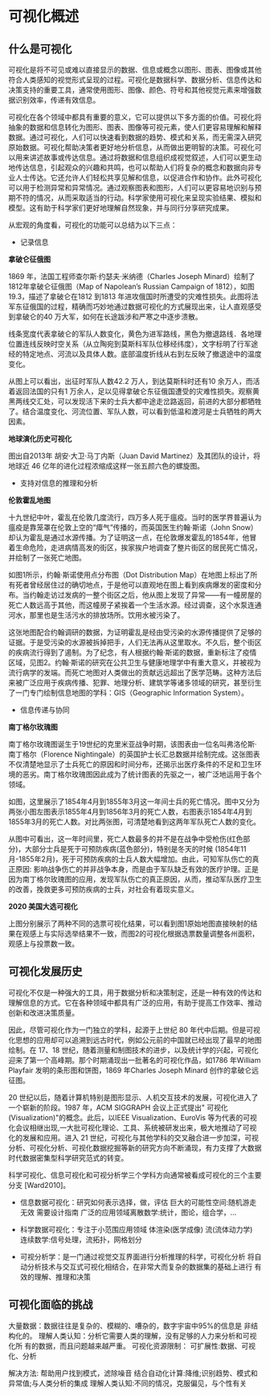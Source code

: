 # 可视化概述
<!-- :label:`visualization-case` -->

## 什么是可视化

可视化是将不可见或难以直接显示的数据、信息或概念以图形、图表、图像或其他符合人类感知的视觉形式呈现的过程。可视化是数据科学、数据分析、信息传达和决策支持的重要工具，通常使用图形、图像、颜色、符号和其他视觉元素来增强数据识别效率，传递有效信息。

可视化在各个领域中都具有重要的意义，它可以提供以下多方面的价值。可视化将抽象的数据和信息转化为图形、图表、图像等可视元素，使人们更容易理解和解释数据。通过可视化，人们可以快速看到数据的趋势、模式和关系，而无需深入研究原始数据。可视化帮助决策者更好地分析信息，从而做出更明智的决策。可视化可以用来讲述故事或传达信息。通过将数据和信息组织成视觉叙述，人们可以更生动地传达信息，引起观众的兴趣和共鸣，也可以帮助人们将复杂的概念和数据向非专业人士传达。它还允许人们轻松共享见解和信息，以促进合作和协作。此外可视化可以用于检测异常和异常情况。通过观察图表和图形，人们可以更容易地识别与预期不符的情况，从而采取适当的行动。科学家使用可视化来呈现实验结果、模拟和模型。这有助于科学家们更好地理解自然现象，并与同行分享研究成果。


从宏观的角度看，可视化的功能可以总结为以下三点：

- 记录信息

**拿破仑征俄图**

1869 年，法国工程师查尔斯·约瑟夫·米纳德（Charles Joseph Minard）绘制了1812年拿破仑征俄图（Map of Napolean’s Russian Campaign of 1812），如图19.3，描述了拿破仑在1812 到1813 年进攻俄国时所遭受的灾难性损失。此图将法军东征俄国的过程，精确而巧妙地通过数据可视化的方式展现出来，让人直观感受到拿破仑的40 万大军，如何在长途跋涉和严寒之中逐步溃散。

<!-- ![拿破仑征俄图](/../../img/visualization/basis/Sankey0.png) -->
<!-- :label:`fig2` -->

线条宽度代表拿破仑的军队人数变化，黄色为进军路线，黑色为撤退路线．各地理位置连线反映时空关系（从立陶宛到莫斯科军队位移经纬度），文字标明了行军途经的特定地点、河流以及具体人数。底部温度折线从右到左反映了撤退途中的温度变化。

从图上可以看出，出征时军队人数42.2 万人，到达莫斯科时还有10 余万人，而活着返回法国的只有1 万余人，足以见得拿破仑东征俄国遭受的灾难性损失。观察黄黑两线交汇处，可以发现活下来的士兵大都中途走岔路返回，前进的大部分都牺牲了。结合温度变化、河流位置、军队人数，可以看到低温和渡河是士兵牺牲的两大因素。

**地球演化历史可视化**

<!-- ![地球演化历史 ©https://www.behance.net/gallery/10901127/History-of-Life](/../../img/visualization/basis/WorldHistory.PNG) -->

图出自2013年 胡安·大卫·马丁内斯（Juan David Martinez）及其团队的设计，将地球近 46 亿年的进化过程浓缩成这样一张五颜六色的螺旋图。


- 支持对信息的推理和分析

**伦敦霍乱地图**

十九世纪中叶，霍乱在伦敦几度流行，四万多人死于瘟疫。当时的医学界普遍认为瘟疫是靠笼罩在伦敦上空的“瘴气”传播的，而英国医生约翰·斯诺（John Snow）却认为霍乱是通过水源传播。为了证明这一点，在伦敦爆发霍乱的1854年，他冒着生命危险，走进病情高发的街区，挨家挨户地调查了整片街区的居民死亡情况，并绘制了一张死亡地图。

<!-- ![医生约翰·斯诺在伦敦地图上标注死者住过的地点 ©From www.theguardian.com](/../../img/visualization/basis/John-Snows-cholera-map-of-008.jpg) -->

如图1所示，约翰·斯诺使用点分布图（Dot Distribution Map）在地图上标出了所有死者曾经居住过的确切地点，于是他可以直观地在图上看到疾病爆发的密度和分布。当约翰走访过发病的一整个街区之后，他从图上发现了异常——有一幢房屋的死亡人数远高于其他，而这幢房子紧挨着一个生活水源。经过调查，这个水泵连通河水，那里也是生活污水的排放场所。饮用水被污染了。

<!-- ![为了纪念，有人根据约翰·斯诺的数据，重新标注了疫情区域 ©From www.r-bloggers.com](/../../img/visualization/basis/SnowMap_Points.png) -->

这张地图配合约翰调研的数据，为证明霍乱是经由受污染的水源传播提供了足够的证据。于是受污染的水源被拆掉把手，人们无法再从这里取水。不久后，整个街区的疾病流行得到了遏制。为了纪念，有人根据约翰·斯诺的数据，重新标注了疫情区域，见图2。约翰·斯诺的研究在公共卫生与健康地理学中有重大意义，并被视为流行病学的发端。而死亡地图对人类做出的贡献远远超出了医学范畴。这种方法后来被广泛应用于疾病传播、犯罪、地理分析、建筑学等诸多领域的研究，甚至衍生了一门专门绘制信息地图的学科：GIS（Geographic Information System）。


- 信息传递与协同

**南丁格尔玫瑰图**

南丁格尔玫瑰图诞生于19世纪的克里米亚战争时期，该图表由一位名叫弗洛伦斯·南丁格尔（Florence Nightingale）的英国护士长汇总数据并绘制完成。这张图表不仅清楚地显示了士兵死亡的原因和时间分布，还揭示出医疗条件的不足和卫生环境的恶劣。南丁格尔玫瑰图因此成为了统计图表的先驱之一，被广泛地运用于各个领域。

<!-- ![南丁格尔玫瑰图；蓝色表示死于可预防疾病的士兵人数，红色表示死于枪伤只的人数，黑色表示死于其他意外的人数。](/../../img/visualization/basis/DiagArmy.png) -->

如图，这里展示了1854年4月到1855年3月这一年间士兵的死亡情况。图中又分为两张小图左图表示1855年4月到1856年3月的死亡人数，右图表示1854年4月到1855年3月的死亡人数。对比两张图，可清楚地看到这两年军队死亡人数的变化。

从图中可看出，这一年时间里，死亡人数最多的并不是在战争中受枪伤(红色部分)，大部分士兵是死于可预防疾病(蓝色部分)，特别是冬天的时候 (1854年11月-1855年2月)，死于可预防疾病的士兵人数大幅增加。由此，可知军队伤亡的真正原因: 影响战争伤亡的并非战争本身，而是由于军队缺乏有效的医疗护理。正是因为南丁格尔玫瑰图的应用，发现军队伤亡的真正原因，从而，推动军队医疗卫生的改善，挽救更多可预防疾病的士兵，对社会有着现实意义。

**2020 美国大选可视化**

<!-- ![原始地图直接映射，观感上与实际结果不一致 ©https://www.politico.com/2020-election/results/president/](/../../img/visualization/basis/America2020RawMap.PNG) -->


<!-- ![根据选票数量调整各州面积，观感上与投票数一致。](/../../img/visualization/basis/Americs2020CountMap.PNG) -->

<!-- 图{numref}`fig1`和图[fig2]分别展示了两种不同的选票可视化结果，可以看到图1原始地图直接映射的结果在观感上与实际选举结果不一致，而图2的可视化根据选票数量调整各州面积，观感上与投票数一致。 -->
上图分别展示了两种不同的选票可视化结果，可以看到图1原始地图直接映射的结果在观感上与实际选举结果不一致，而图2的可视化根据选票数量调整各州面积，观感上与投票数一致。



## 可视化发展历史

可视化不仅是一种强大的工具，用于数据分析和决策制定，还是一种有效的传达和理解信息的方式。它在各种领域中都具有广泛的应用，有助于提高工作效率、推动创新和改进决策质量。

因此，尽管可视化作为一门独立的学科，起源于上世纪 80 年代中后期。但是可视化思想的应用却可以追溯到远古时代，例如公元前的中国就已经出现了最早的地图绘制。在 17、18 世纪，随着测量和制图技术的进步，以及统计学的兴起，可视化迎来了第一个高峰期。那个时期涌现出一批著名的可视化作品，如1786 年William Playfair 发明的条形图和饼图，1869 年Charles Joseph Minard 创作的拿破仑远征图。

20 世纪以后，随着计算机特别是图形显示、人机交互技术的发展，可视化进入了一个崭新的阶段。1987 年，ACM SIGGRAPH 会议上正式提出" 可视化(Visualization)"的概念。此后，以IEEE Visualization、EuroVis 等为代表的可视化会议相继出现,一大批可视化理论、工具、系统被研发出来，极大地推动了可视化的发展和应用。进入 21 世纪，可视化与其他学科的交叉融合进一步加深，可视分析、可视化分析、可视化数据挖掘等新的研究方向不断涌现，有力支撑了大数据时代数据密集型科学研究范式的转变。

科学可视化、信息可视化和可视分析学三个学科方向通常被看成可视化的三个主要分支 [Ward2010]。
- 信息数据可视化：研究如何表示选择，做，评估
巨大的可能性空间:随机游走无效
需要设计指南
广泛的应用领域离散数学:统计，图论，组合学，…

- 科学数据可视化：专注于小范围应用领域
体渲染(医学成像)
流(流体动力学)
连续数学:信号处理，流拓扑，网格划分

- 可视分析学：是一门通过视觉交互界面进行分析推理的科学，可视化分析
将自动分析技术与交互式可视化相结合，在非常大而复杂的数据集的基础上进行
有效的理解、推理和决策


## 可视化面临的挑战

大量数据：数据往往是复杂的、模糊的、嘈杂的，数字宇宙中95%的信息是
非结构化的。
理解人类认知：分析它需要人类的理解，没有足够的人力来分析和可视化所
有的数据，而且问题越来越严重。
可视化资源限制：
可扩展性:数据、可视化、分析

解决方法:
帮助用户找到模式，滤除噪音
结合自动化计算:降维;识别趋势、模式和异常值;与人类分析的集成
理解人类认知:不同的情况，克服偏见，与个性有关